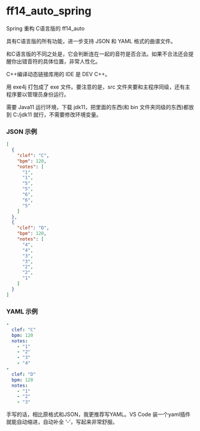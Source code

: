 # ff14_auto_spring
Spring 重构 C语言版的 ff14_auto

具有C语言版的所有功能，进一步支持 JSON 和 YAML 格式的曲谱文件。

和C语言版的不同之处是，它会判断连在一起的音符是否合法。如果不合法还会提醒你出错音符的具体位置，非常人性化。

C++编译动态链接库用的 IDE 是 DEV C++。

用 exe4j 打包成了 exe 文件。要注意的是，src 文件夹要和主程序同级，还有主程序要以管理员身份运行。

需要 Java11 运行环境，下载 jdk11，把里面的东西(和 bin 文件夹同级的东西)都放到 C:/jdk11 就行，不需要修改环境变量。

### JSON 示例

```json
[
  {
    "clef": "C",
    "bpm": 120,
    "notes": [
      "1",
      "1",
      "5",
      "5",
      "6",
      "6",
      "5"
    ]
  },
  {
    "clef": "D",
    "bpm": 120,
    "notes": [
      "4",
      "4",
      "3",
      "3",
      "2",
      "2",
      "1"
    ]
  }
]
```

### YAML 示例

```yaml
-
  clef: "C"
  bpm: 120
  notes: 
    - "1"
    - "2"
    - "3"
    - "4"
-
  clef: "D"
  bpm: 120
  notes:
    - "1"
    - "2"
    - "3"

```
手写的话，相比原格式和JSON，我更推荐写YAML。VS Code 装一个yaml插件就能自动缩进，自动补全 ‘-’，写起来非常舒服。
